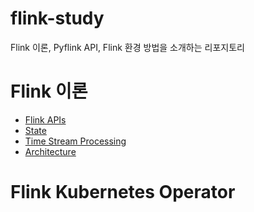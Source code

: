 # flink-study
Flink 이론, Pyflink API, Flink 환경 방법을 소개하는 리포지토리  
  
# Flink 이론
- [Flink APIs](https://github.com/ha2hi/flink-study/blob/main/APIs.md)
- [State](https://github.com/ha2hi/flink-study/blob/main/State.md)
- [Time Stream Processing](https://github.com/ha2hi/flink-study/blob/main/Timely_Stream_Processing.md)
- [Architecture](https://github.com/ha2hi/flink-study/blob/main/Flink%20Architecture.md)
  
# Flink Kubernetes Operator
